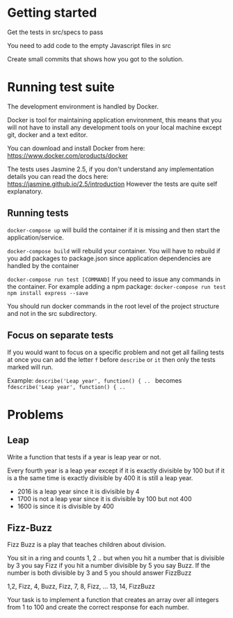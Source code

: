# Getting started
Get the tests in src/specs to pass

You need to add code to the empty Javascript files in src

Create small commits that shows how you got to the solution.

# Running test suite
The development environment is handled by Docker.

Docker is tool for maintaining application environment,
this means that you will not have to install any development tools
on your local machine except git, docker and a text editor.

You can download and install Docker from here: https://www.docker.com/products/docker

The tests uses Jasmine 2.5, if you don't understand any implementation
details you can read the docs here: https://jasmine.github.io/2.5/introduction
However the tests are quite self explanatory.

## Running tests
`docker-compose up` will build the container if it is missing and
then start the application/service.

`docker-compose build` will rebuild your container.
You will have to rebuild if you add packages to package.json
since application dependencies are handled by the container

`docker-compose run test [COMMAND]`
If you need to issue any commands in the container.
For example adding a npm package:
`docker-compose run test npm install express --save`

You should run docker commands in the root level of the project structure
and not in the src subdirectory.

## Focus on separate tests
If you would want to focus on a specific problem and not get all failing tests at once you can add the letter `f` before `describe` or `it` then only the tests marked will run.

Example:
`describe('Leap year', function() { .. `
becomes `fdescribe('Leap year', function() { .. `


# Problems

## Leap
Write a function that tests if a year is leap year or not.

Every fourth year is a leap year except if it is exactly divisible by 100 but if it is a the same time is exactly divisible by 400 it is still a leap year.

* 2016 is a leap year since it is divisible by 4
* 1700 is not a leap year since it is divisible by 100 but not 400
* 1600 is since it is divisible by 400


## Fizz-Buzz
Fizz Buzz is a play that teaches children about division.

You sit in a ring and counts 1, 2 .. but when you hit a number that is divisible by 3 you say Fizz if you hit a number divisible by 5 you say Buzz. If the number is both divisible by 3 and 5 you should answer FizzBuzz

1,2, Fizz, 4, Buzz, Fizz, 7, 8, Fizz, ... 13, 14, FizzBuzz

Your task is to implement a function that creates an array over all integers from 1 to 100 and create the correct response for each number.
